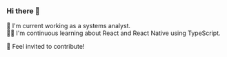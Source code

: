 ### Hi there 👋


 🔧 I'm current working as a systems analyst.  
 👨‍💻 I'm continuous learning about React and React Native using TypeScript.   

 🤘 Feel invited to contribute! 


<!--
**JerryMacedoCastro/JerryMacedoCastro** is a ✨ _special_ ✨ repository because its `README.md` (this file) appears on your GitHub profile.
